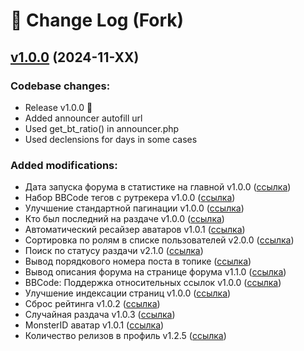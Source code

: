# 📖 Change Log (Fork)

## [v1.0.0](https://github.com/belomaxorka/torrentpier-lts-fork/tree/v1.0.0) (2024-11-XX)

### Codebase changes:
- Release v1.0.0 🎉
- Added announcer autofill url
- Used get_bt_ratio() in announcer.php
- Used declensions for days in some cases
### Added modifications:
- Дата запуска форума в статистике на главной v1.0.0 ([ссылка](https://torrentpier.com/resources/data-zapuska-foruma-v-statistike-na-glavnoj.276/))
- Набор BBCode тегов с рутрекера v1.0.0 ([ссылка](https://torrentpier.com/resources/nabor-bbcode-tegov-s-rutrekera.283/))
- Улучшение стандартной пагинации v1.0.0 ([ссылка](https://torrentpier.com/resources/uluchshenie-standartnoj-paginacii.300/))
- Кто был последний на раздаче v1.0.0 ([ссылка](https://torrentpier.com/resources/kto-byl-poslednij-na-razdache.295/))
- Автоматический ресайзер аватаров v1.0.1 ([ссылка](https://torrentpier.com/resources/avtomaticheskij-resajzer-avatarov.294/))
- Сортировка по ролям в списке пользователей v2.0.0 ([ссылка](https://torrentpier.com/resources/sortirovka-po-roljam-v-spiske-polzovatelej.281/))
- Поиск по статусу раздачи v2.1.0 ([ссылка](https://torrentpier.com/resources/poisk-po-statusu-razdachi.161/))
- Вывод порядкового номера поста в топике ([ссылка](https://torrentpier.com/threads/vyvod-porjadkovogo-nomera-posta-v-topike.42192/))
- Вывод описания форума на странице форума v1.1.0 ([ссылка](https://torrentpier.com/threads/vyvod-opisanija-foruma-na-stranice-foruma.42142/))
- BBCode: Поддержка относительных ссылок v1.0.0 ([ссылка](https://torrentpier.com/resources/bbcode-podderzhka-otnositelnyx-ssylok.306/))
- Улучшение индексации страниц v1.0.0 ([ссылка](https://torrentpier.com/resources/uluchshenie-indeksacii-stranic.304/))
- Сброс рейтинга v1.0.2 ([ссылка](https://torrentpier.com/resources/sbros-rejtinga.298/))
- Случайная раздача v1.0.3 ([ссылка](https://torrentpier.com/resources/sluchajnaja-razdacha.277/))
- MonsterID аватар v1.0.1 ([ссылка](https://torrentpier.com/resources/monsterid-avatar.299/))
- Количество релизов в профиль v1.2.5 ([ссылка](https://torrentpier.com/resources/kolichestvo-relizov-v-profil.292/))
